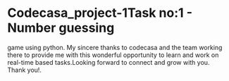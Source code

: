 # Codecasa_project-1Task no:1 - Number guessing 
game using python.
My sincere thanks to codecasa and the team 
working there to provide me with this wonderful 
opportunity to learn and work on real-time 
based tasks.Looking forward to connect and 
grow with you.
Thank you!.
